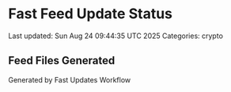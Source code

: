 # Fast Feed Update Status
Last updated: Sun Aug 24 09:44:35 UTC 2025
Categories: crypto

## Feed Files Generated

Generated by Fast Updates Workflow
